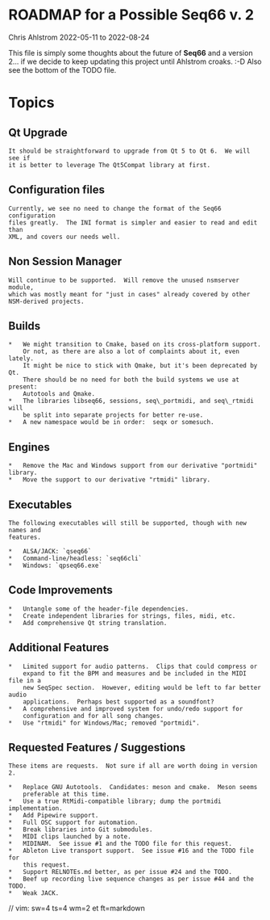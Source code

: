 # ROADMAP for a Possible Seq66 v. 2

Chris Ahlstrom
2022-05-11 to 2022-08-24

This file is simply some thoughts about the future of __Seq66__ and
a version 2...  if we decide to keep updating this project until Ahlstrom
croaks. :-D Also see the bottom of the TODO file.

# Topics

##  Qt Upgrade

    It should be straightforward to upgrade from Qt 5 to Qt 6.  We will see if
    it is better to leverage The Qt5Compat library at first.

##  Configuration files

    Currently, we see no need to change the format of the Seq66 configuration
    files greatly.  The INI format is simpler and easier to read and edit than
    XML, and covers our needs well.

##  Non Session Manager

    Will continue to be supported.  Will remove the unused nsmserver module,
    which was mostly meant for "just in cases" already covered by other
    NSM-derived projects.

##  Builds

    *   We might transition to Cmake, based on its cross-platform support.
        Or not, as there are also a lot of complaints about it, even lately.
        It might be nice to stick with Qmake, but it's been deprecated by Qt.
        There should be no need for both the build systems we use at present:
        Autotools and Qmake.
    *   The libraries libseq66, sessions, seq\_portmidi, and seq\_rtmidi will
        be split into separate projects for better re-use.
    *   A new namespace would be in order:  seqx or somesuch.

##  Engines

    *   Remove the Mac and Windows support from our derivative "portmidi" library.
    *   Move the support to our derivative "rtmidi" library.

##  Executables

    The following executables will still be supported, though with new names and
    features.

    *   ALSA/JACK: `qseq66`
    *   Command-line/headless: `seq66cli`
    *   Windows: `qpseq66.exe`

## Code Improvements

    *   Untangle some of the header-file dependencies.
    *   Create independent libraries for strings, files, midi, etc.
    *   Add comprehensive Qt string translation.

##  Additional Features

    *   Limited support for audio patterns.  Clips that could compress or
        expand to fit the BPM and measures and be included in the MIDI file in a
        new SeqSpec section.  However, editing would be left to far better audio
        applications.  Perhaps best supported as a soundfont?
    *   A comprehensive and improved system for undo/redo support for
        configuration and for all song changes.
    *   Use "rtmidi" for Windows/Mac; removed "portmidi".

##  Requested Features / Suggestions

    These items are requests.  Not sure if all are worth doing in version 2.

    *   Replace GNU Autotools.  Candidates: meson and cmake.  Meson seems
        preferable at this time.
    *   Use a true RtMidi-compatible library; dump the portmidi implementation.
    *   Add Pipewire support.
    *   Full OSC support for automation.
    *   Break libraries into Git submodules.
    *   MIDI clips launched by a note.
    *   MIDINAM.  See issue #1 and the TODO file for this request.
    *   Ableton Live transport support.  See issue #16 and the TODO file for
        this request.
    *   Support RELNOTEs.md better, as per issue #24 and the TODO.
    *   Beef up recording live sequence changes as per issue #44 and the TODO.
    *   Weak JACK.

// vim: sw=4 ts=4 wm=2 et ft=markdown
